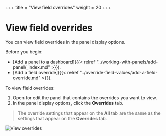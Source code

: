 +++
title = "View field overrides"
weight = 20
+++

# View field overrides

You can view field overrides in the panel display options.

Before you begin:

- [Add a panel to a dashboard]({{< relref "../working-with-panels/add-panel/_index.md" >}}).
- [Add a field override]({{< relref "../override-field-values/add-a-field-override.md" >}}).

To view field overrides:

1. Open for edit the panel that contains the overrides you want to view.
1. In the panel display options, click the **Overrides** tab.

> The override settings that appear on the **All** tab are the same as the settings that appear on the **Overrides** tab.

![View overrides](/static/img/docs/time-series-panel/panel-editor-8-0.png)
